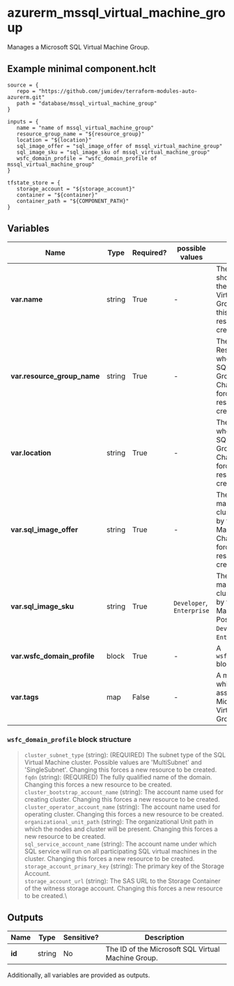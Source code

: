 # azurerm_mssql_virtual_machine_group

Manages a Microsoft SQL Virtual Machine Group.

## Example minimal component.hclt

```hcl
source = {
   repo = "https://github.com/jumidev/terraform-modules-auto-azurerm.git" 
   path = "database/mssql_virtual_machine_group" 
}

inputs = {
   name = "name of mssql_virtual_machine_group" 
   resource_group_name = "${resource_group}" 
   location = "${location}" 
   sql_image_offer = "sql_image_offer of mssql_virtual_machine_group" 
   sql_image_sku = "sql_image_sku of mssql_virtual_machine_group" 
   wsfc_domain_profile = "wsfc_domain_profile of mssql_virtual_machine_group" 
}

tfstate_store = {
   storage_account = "${storage_account}" 
   container = "${container}" 
   container_path = "${COMPONENT_PATH}" 
}

```

## Variables

| Name | Type | Required? |  possible values |  Description |
| ---- | ---- | --------- |  ----------- | ----------- |
| **var.name** | string | True | -  |  The name which should be used for the Microsoft SQL Virtual Machine Group. Changing this forces a new resource to be created. | 
| **var.resource_group_name** | string | True | -  |  The name of the Resource Group where the Microsoft SQL Virtual Machine Group should exist. Changing this forces a new resource to be created. | 
| **var.location** | string | True | -  |  The Azure Region where the Microsoft SQL Virtual Machine Group should exist. Changing this forces a new resource to be created. | 
| **var.sql_image_offer** | string | True | -  |  The offer type of the marketplace image cluster to be used by the SQL Virtual Machine Group. Changing this forces a new resource to be created. | 
| **var.sql_image_sku** | string | True | `Developer`, `Enterprise`  |  The sku type of the marketplace image cluster to be used by the SQL Virtual Machine Group. Possible values are `Developer` and `Enterprise`. | 
| **var.wsfc_domain_profile** | block | True | -  |  A `wsfc_domain_profile` block. | 
| **var.tags** | map | False | -  |  A mapping of tags which should be assigned to the Microsoft SQL Virtual Machine Group. | 

### `wsfc_domain_profile` block structure

> `cluster_subnet_type` (string): (REQUIRED) The subnet type of the SQL Virtual Machine cluster. Possible values are 'MultiSubnet' and 'SingleSubnet'. Changing this forces a new resource to be created.\
> `fqdn` (string): (REQUIRED) The fully qualified name of the domain. Changing this forces a new resource to be created.\
> `cluster_bootstrap_account_name` (string): The account name used for creating cluster. Changing this forces a new resource to be created.\
> `cluster_operator_account_name` (string): The account name used for operating cluster. Changing this forces a new resource to be created.\
> `organizational_unit_path` (string): The organizational Unit path in which the nodes and cluster will be present. Changing this forces a new resource to be created.\
> `sql_service_account_name` (string): The account name under which SQL service will run on all participating SQL virtual machines in the cluster. Changing this forces a new resource to be created.\
> `storage_account_primary_key` (string): The primary key of the Storage Account.\
> `storage_account_url` (string): The SAS URL to the Storage Container of the witness storage account. Changing this forces a new resource to be created.\



## Outputs

| Name | Type | Sensitive? | Description |
| ---- | ---- | --------- | --------- |
| **id** | string | No  | The ID of the Microsoft SQL Virtual Machine Group. | 

Additionally, all variables are provided as outputs.
